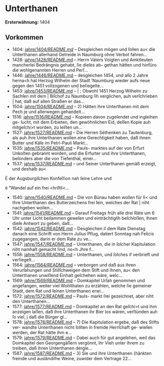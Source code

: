 # Unterthanen

**Ersterwähnung:** 1404

## Vorkommen
- 1404: [jahre/1404/README.md](../jahre/1404/README.md) – Desgleichen mögen und ſollen au< die
Unterthanen allerhand Getreide in Naumburg ohne Verbot
fahren...
- 1428: [jahre/1428/README.md](../jahre/1428/README.md) – Herrn Vaters Voigten und
Amktleuten mancherlei Bedrängnis gehabt, ſie dieſes ab-
gethan hätten und hinfüro die wohlgenannten Herren und
Perſ...
- 1446: [jahre/1446/README.md](../jahre/1446/README.md) – desgleichen 1454, und
alſo 2 Jahre herna<h hat Herzog Wilhelm der Stadt
‘Naumburg wieder aufs neue gegen den 1451 vollzogenen
und beſiegelte...
- 1453: [jahre/1453/README.md](../jahre/1453/README.md) – |
; Obwohl 1451 Herzog Wilhelm zu Sachſen mit dem |
Biſchof zu Naumburg ſih verglichen, auh verſchrieben |
hat, daß auf allen Straßen er das...
- 1504: [jahre/1504/README.md](../jahre/1504/README.md) – 2) Hätten ihre Unterthanen mit dem Pech je und
allerwegen gehandelt...
- 1516: [jahre/1516/README.md](../jahre/1516/README.md) – Kopieen davon zugeſendet und ingleihen ge-
ſucht, mit dem Erbieten, den gewöhnlichen Eid, deſſen
Kopie auh mitgeſchi>t worden, zu leiſten un...
- 1527: [jahre/1527/README.md](../jahre/1527/README.md) – Die Herren Séthenken zu Tautenburg, als auh ihre
Unterthanen wollen eine Gerechtigkeit haben, daß ihnen
Butter und Käſe im Petri-Pauli Markt...
- 1535: [jahre/1535/README.md](../jahre/1535/README.md) – Pauls-
marktes auf der von Erfurt Unkoſten gebrannt worden,
und die Erfurter und ihre Unterthanen, beſonders aber
die von Tiefenthal, einer...
- 1537: [jahre/1537/README.md](../jahre/1537/README.md) – und Seiner Unterthanen gemäß erzeigt, und deshalb au<

È der Augsburgiſchen Konfeſſion nah ſeine Lehre und

è “Wandel auf ein frei <hriſtli<...
- 1540: [jahre/1540/README.md](../jahre/1540/README.md) – Die von Bünau haben wollen für ſi< und thre
Unterthanen des Butterzeichens frei ſein, welches der Rat |
niht nachgeben wollen...
- 1541: [jahre/1541/README.md](../jahre/1541/README.md) – Darauf Freitags früh alle
drei Räte um 6 Uhr unter Licht beiſammen geweſen und
einträchtiglih beſchloſſen, ihnen dieſe Antwort zu geben,
daß...
- 1542: [jahre/1542/README.md](../jahre/1542/README.md) – Desgleichen iſ dem Rate Dienstag danach eine Schrift
von Herrn Julius Pflug, datiert Sonntag nah Felicis
zugegangen, darin er dem Rate zu ve...
- 1547: [jahre/1547/README.md](../jahre/1547/README.md) – Unterthanen,
die in ſolcher Kapitulation niht namhaſt gemacht ſind,
no<h Jhre f...
- 1558: [jahre/1558/README.md](../jahre/1558/README.md) – Unterthanen, und ſolches if verbrieft und verſiegelt...
- 1564: [jahre/1564/README.md](../jahre/1564/README.md) – verborgen
und daß aus ihren Verurſahungen und Stillſchweigen
dem Stift und ihnen, au< den Unterthanen unwiſſend
Einhalt geſchehen wäre, welc...
- 1569: [jahre/1569/README.md](../jahre/1569/README.md) – Domkapitel Urſah genommen und angefangen, weiter
viel Wohlthaten zu erzählen, welche ſie gemeiner Stadt,
dem Rat und ſeinen Unterthanen erwi...
- 1572: [jahre/1572/README.md](../jahre/1572/README.md) – Pauls-
markt ſrei gezeichnet, aber niht den Unterthanen...
- 1577: [jahre/1577/README.md](../jahre/1577/README.md) – Domkapitel
an den Rat geſchi>t und ihm anzeigen laſſen, daß ihre
Unterthanen ihr Bier los wären, verſtünden auh ſo viel, j
daß die Bürger gl...
- 1578: [jahre/1578/README.md](../jahre/1578/README.md) – 7) Die Kapitulation ergebe, daß des Stifts ver-
wandte Unterthanen nicht ſollten in fremde Herrſchaft ge-
wieſen werden, der Rat hätte ihm e...
- 1579: [jahre/1579/README.md](../jahre/1579/README.md) – Dabei auch für gut angeſehen, weil das
Domkapitel den Georgengäſſern vergönnt, ihr Vieh unter
ihrem zu treiben, daß ihren Unterthanen dergle...
- 1587: [jahre/1587/README.md](../jahre/1587/README.md) – 3) Sie und ihre Unterthanen \{hänkten fremde und
ausländiſhe Weine, zuwider dem Vertrage 22...
